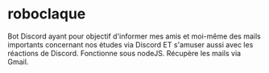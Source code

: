 # roboclaque
Bot Discord ayant pour objectif d'informer mes amis et moi-même des mails importants concernant nos études via Discord ET s'amuser aussi avec les réactions de Discord.
Fonctionne sous nodeJS.
Récupère les mails via Gmail.
